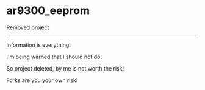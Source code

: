 # ar9300_eeprom

Removed project
_______________

Information is everything!

I'm being warned that I should not do!

So project deleted, by me is not worth the risk!

Forks are you your own risk!
